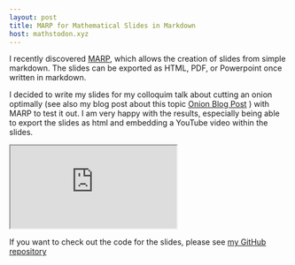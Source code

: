 ```yaml
---
layout: post
title: MARP for Mathematical Slides in Markdown
host: mathstodon.xyz
---
```


I recently discovered [MARP](http://marp.app/), which allows the creation of slides from simple markdown. The slides can be exported as HTML, PDF, or Powerpoint once written in markdown. 

I decided to write my slides for my colloquim talk about cutting an onion optimally (see also my blog post about this topic [Onion Blog Post](https://drspoulsen.github.io/Onion/) ) with MARP to test it out. I am very happy with the results, especially being able to export the slides as html and embedding a YouTube video within the slides.

<iframe src="https://drspoulsen.github.io/Onion_Marp/index.html" title="Onion Talk in MARP"></iframe>

If you want to check out the code for the slides, please see [my GitHub repository](https://raw.githubusercontent.com/drspoulsen/Onion_Marp/main/Onion_Markdown.md)
